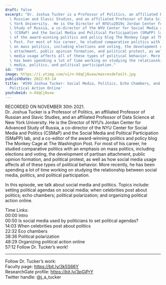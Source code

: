 ```yaml
---
draft: false
excerpt: "Dr. Joshua Tucker is a Professor of Politics, an affiliated Professor of\
  \ Russian and Slavic Studies, and an affiliated Professor of Data Science at New\
  \ York University.  He is the Director of NYU\u2019s Jordan Center for Advanced\
  \ Study of Russia, a co-director of the NYU Center for Social Media and Politics\
  \ (CSMaP) and the Social Media and Political Participation (SMaPP) lab, and a co-editor\
  \ of the award-winning politics and policy blog The Monkey Cage at The Washington\
  \ Post. For most of his career, he studied comparative politics with an emphasis\
  \ on mass politics, including elections and voting, the development of partisan\
  \ attachment, public opinion formation, and political protest, as well as how social\
  \ media usage affects all of these types of political behavior. More recently, he\
  \ has been spending a lot of time working on studying the relationship between social\
  \ media, politics, and political participation."
id: '599'
image: https://i.ytimg.com/vi/n-XdqCj6uxw/maxresdefault.jpg
publishDate: 2022-03-14
title: '#599 Joshua Tucker: Social Media, Politics, Echo Chambers, and Organizing
  Political Action Online'
youtubeid: n-XdqCj6uxw
---
```

<div class="timelinks">

RECORDED ON NOVEMBER 30th 2021.  
Dr. Joshua Tucker is a Professor of Politics, an affiliated Professor of Russian and Slavic Studies, and an affiliated Professor of Data Science at New York University.  He is the Director of NYU’s Jordan Center for Advanced Study of Russia, a co-director of the NYU Center for Social Media and Politics (CSMaP) and the Social Media and Political Participation (SMaPP) lab, and a co-editor of the award-winning politics and policy blog The Monkey Cage at The Washington Post. For most of his career, he studied comparative politics with an emphasis on mass politics, including elections and voting, the development of partisan attachment, public opinion formation, and political protest, as well as how social media usage affects all of these types of political behavior. More recently, he has been spending a lot of time working on studying the relationship between social media, politics, and political participation.

In this episode, we talk about social media and politics. Topics include: setting political agendas on social media; when celebrities post about politics; echo chambers; political polarization; and organizing political action online.

Time Links:  
<time>00:00</time> Intro  
<time>00:50</time> Is social media used by politicians to set political agendas?  
<time>14:03</time> When celebrities post about politics  
<time>22:32</time> Eco chambers  
<time>38:36</time> Political polarization  
<time>48:29</time> Organizing political action online  
<time>57:12</time> Follow Dr. Tucker’s work!

---

Follow Dr. Tucker’s work:  
Faculty page: https://bit.ly/3k5S66Y  
ResearchGate profile: https://bit.ly/3pGiPrY  
Twitter handle: @j_a_tucker
</div>

